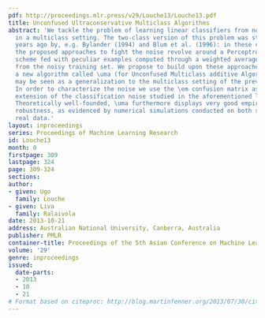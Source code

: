 ```yaml
---
pdf: http://proceedings.mlr.press/v29/Louche13/Louche13.pdf
title: Unconfused Ultraconservative Multiclass Algorithms
abstract: 'We tackle the problem of learning linear classifiers from noisy datasets
  in a multiclass setting. The two-class version of this problem was studied a few
  years ago by, e.g. Bylander (1994) and Blum et al. (1996): in these contributions,
  the proposed approaches to fight the noise revolve around a Perceptron learning
  scheme fed with peculiar examples computed through a weighted average of points
  from the noisy training set. We propose to build upon these approaches and we introduce
  a new algorithm called \uma (for Unconfused Multiclass additive Algorithm) which
  may be seen as a generalization to the multiclass setting of the previous approaches.
  In order to characterize the noise we use the \em confusion matrix as a multiclass
  extension of the classification noise studied in the aforementioned literature.
  Theoretically well-founded, \uma furthermore displays very good empirical noise
  robustness, as evidenced by numerical simulations conducted on both synthetic  and
  real data.'
layout: inproceedings
series: Proceedings of Machine Learning Research
id: Louche13
month: 0
firstpage: 309
lastpage: 324
page: 309-324
sections: 
author:
- given: Ugo
  family: Louche
- given: Liva
  family: Ralaivola
date: 2013-10-21
address: Australian National University, Canberra, Australia
publisher: PMLR
container-title: Proceedings of the 5th Asian Conference on Machine Learning
volume: '29'
genre: inproceedings
issued:
  date-parts:
  - 2013
  - 10
  - 21
# Format based on citeproc: http://blog.martinfenner.org/2013/07/30/citeproc-yaml-for-bibliographies/
---
```

